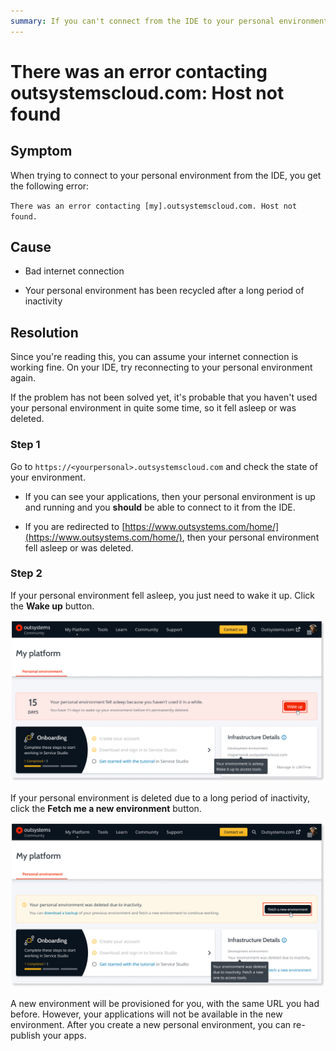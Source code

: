 ```yaml
---
summary: If you can't connect from the IDE to your personal environment, check if your environment was recycled. Login at outsystems.com to check this.
---
```


# There was an error contacting outsystemscloud.com: Host not found

## Symptom

When trying to connect to your personal environment from the IDE, you get the following error:

`There was an error contacting [my].outsystemscloud.com. Host not found.`

## Cause

* Bad internet connection

* Your personal environment has been recycled after a long period of inactivity

## Resolution

Since you're reading this, you can assume your internet connection is working fine. On your IDE, try reconnecting to your personal environment again.

If the problem has not been solved yet, it's probable that you haven't used your personal environment in quite some time, so it fell asleep or was deleted. 

### Step 1 

Go to `https://<yourpersonal>.outsystemscloud.com` and check the state of your environment.

* If you can see your applications, then your personal environment is up and running and you **should** be able to connect to it from the IDE.

* If you are redirected to [https://www.outsystems.com/home/](https://www.outsystems.com/home/), then your personal environment fell asleep or was deleted.


### Step 2

If your personal environment fell asleep, you just need to wake it up. Click the **Wake up** button.

![](images/pe-sleep.png)

If your personal environment is deleted due to a long period of inactivity, click the **Fetch me a new environment** button.

![](images/pe-del.png)

A new environment will be provisioned for you, with the same URL you had before. However, your applications will not be available in the new environment. After you create a new personal environment, you can re-publish your apps.
